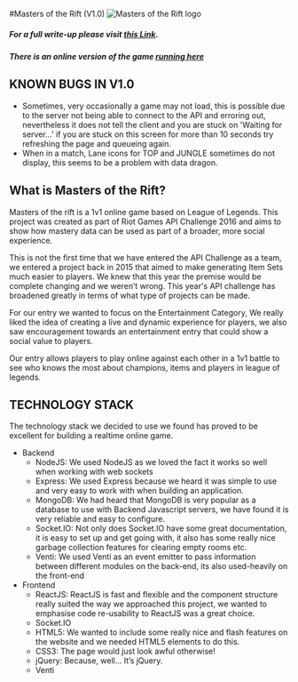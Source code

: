 #Masters of the Rift (V1.0) ![Masters of the Rift logo](http://i.imgur.com/LsUYQHM.png "Logo")

##### For a full write-up please visit [this Link](https://docs.google.com/document/d/1OQTJUeE9rWVFVlN1p8xV9mijL09jSobhid-z-MBpcHU).

##### There is an online version of the game [running here](http://dedivps-47985.dedicloud.co.uk/)

## KNOWN BUGS IN V1.0
- Sometimes, very occasionally a game may not load, this is possible due to the server not being able to connect to the API and erroring  out, nevertheless it does not tell the client and you are stuck on 'Waiting for server...' if you are stuck on this screen for more than 10 seconds try refreshing the page and queueing again.
- When in a match, Lane icons for TOP and JUNGLE sometimes do not display, this seems to be a problem with data dragon.

## What is Masters of the Rift?
Masters of the rift is a 1v1 online game based on League of Legends. This project was created as part of Riot Games API Challenge 2016 and aims to show how mastery data can be used as part of a broader, more social experience.

This is not the first time that we have entered the API Challenge as a team, we entered a project back in 2015 that aimed to make generating Item Sets much easier to players. We knew that this year the premise would be complete changing and we weren’t wrong. This year's API challenge has broadened greatly in terms of what type of projects can be made.

For our entry we wanted to focus on the Entertainment Category, We really liked the idea of creating a live and dynamic experience for players, we also saw encouragement towards an entertainment entry that could show a social value to players.

Our entry allows players to play online against each other in a 1v1 battle to see who knows the most about champions, items and players in league of legends.


## TECHNOLOGY STACK
The technology stack we decided to use we found has proved to be excellent for building a realtime online game.
- Backend
  - NodeJS: We used NodeJS as we loved the fact it works so well when working with web sockets
  - Express: We used Express because we heard it was simple to use and very easy to work with when building an application.
  - MongoDB: We had heard that MongoDB is very popular as a database to use with Backend Javascript servers, we have found it is very reliable and easy to configure.
  - Socket.IO: Not only does Socket.IO have some great documentation, it is easy to set up and get going with, it also has some really nice garbage collection features for clearing empty rooms etc.
  - Venti: We used Venti as an event emitter to pass information between different modules on the back-end, its also used-heavily on the front-end
- Frontend
  - ReactJS: ReactJS is fast and flexible and the component structure really suited the way we approached this project, we wanted to emphasise code re-usability to ReactJS was a great choice.
  - Socket.IO
  - HTML5: We wanted to include some really nice and flash features on the website and we needed HTML5 elements to do this.
  - CSS3: The page would just look awful otherwise!
  - jQuery: Because, well… It’s jQuery.
  - Venti


